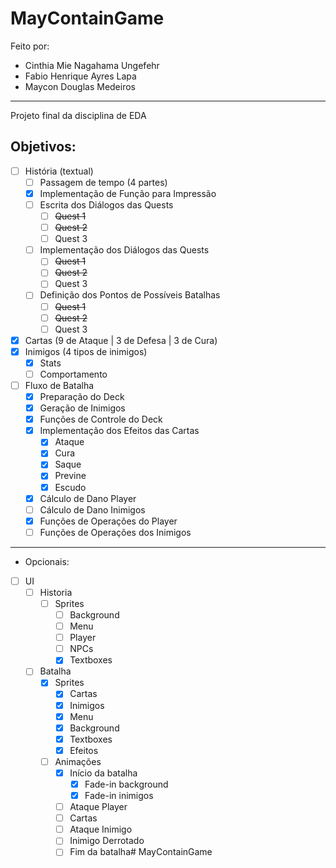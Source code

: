 # MayContainGame
Feito por:
* Cinthia Mie Nagahama Ungefehr
* Fabio Henrique Ayres Lapa
* Maycon Douglas Medeiros<br>
----------------------------------------
Projeto final da disciplina de EDA

## Objetivos:

- [ ] História (textual)
    - [ ] Passagem de tempo (4 partes)
    - [X] Implementação de Função para Impressão
    - [ ] Escrita dos Diálogos das Quests
        - [ ] ~~Quest 1~~
        - [ ] ~~Quest 2~~
        - [ ] Quest 3
    - [ ] Implementação dos Diálogos das Quests
        - [ ] ~~Quest 1~~
        - [ ] ~~Quest 2~~
        - [ ] Quest 3
    - [ ] Definição dos Pontos de Possíveis Batalhas
        - [ ] ~~Quest 1~~
        - [ ] ~~Quest 2~~
        - [ ] Quest 3
- [X] Cartas (9 de Ataque | 3 de Defesa | 3 de Cura)
- [X] Inimigos (4 tipos de inimigos)
    - [X] Stats
    - [ ] Comportamento
- [ ] Fluxo de Batalha
    - [X] Preparação do Deck
    - [X] Geração de Inimigos
    - [X] Funções de Controle do Deck
    - [X] Implementação dos Efeitos das Cartas
        - [X] Ataque
        - [X] Cura
        - [X] Saque
        - [X] Previne
        - [X] Escudo
    - [X] Cálculo de Dano Player
    - [ ] Cálculo de Dano Inimigos
    - [X] Funções de Operações do Player
    - [ ] Funções de Operações dos Inimigos<br>
----------------------------------------
* Opcionais:

- [ ] UI
    - [ ] Historia
        - [ ] Sprites
            - [ ] Background
            - [ ] Menu
            - [ ] Player
            - [ ] NPCs
            - [X] Textboxes
    - [ ] Batalha
        - [X] Sprites
            - [X] Cartas
            - [X] Inimigos
            - [X] Menu
            - [X] Background
            - [X] Textboxes
            - [X] Efeitos
        - [ ] Animações
            - [X] Início da batalha
                - [X] Fade-in background
                - [X] Fade-in inimigos
            - [ ] Ataque Player
            - [ ] Cartas
            - [ ] Ataque Inimigo
            - [ ] Inimigo Derrotado
            - [ ] Fim da batalha# MayContainGame
